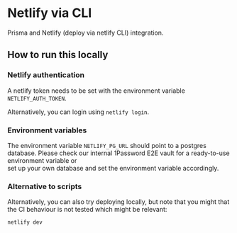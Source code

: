# Netlify via CLI

Prisma and Netlify (deploy via netlify CLI) integration.

## How to run this locally

### Netlify authentication

A netlify token needs to be set with the environment variable `NETLIFY_AUTH_TOKEN`.

Alternatively, you can login using `netlify login`.

### Environment variables

The environment variable `NETLIFY_PG_URL` should point to a postgres database.
Please check our internal 1Password E2E vault for a ready-to-use environment variable or  
set up your own database and set the environment variable accordingly.

### Alternative to scripts

Alternatively, you can also try deploying locally, but note that you might that the CI behaviour is not tested which might be relevant:

```shell script
netlify dev
```

